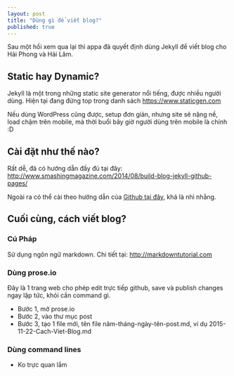 ```yaml
---
layout: post
title: "Dùng gì để viết blog?"
published: true
---
```





Sau một hồi xem qua lại thì appa đã quyết định dùng Jekyll để viết blog cho Hải Phong và Hải Lâm.

## Static hay Dynamic?

Jekyll là một trong những static site generator nổi tiếng, được nhiều người dùng.
Hiện tại đang đứng top trong danh sách https://www.staticgen.com

Nếu dùng WordPress cũng được, setup đơn giản, nhưng site sẽ nặng nề, load chậm trên mobile, mà thời buổi bây giờ người dùng trên mobile là chính :D

## Cài đặt như thế nào?
Rất dễ, đã có hướng dẫn đầy đủ tại đây: 
http://www.smashingmagazine.com/2014/08/build-blog-jekyll-github-pages/

Ngoài ra có thể cài theo hướng dẫn của [Github tại đây](https://help.github.com/articles/using-jekyll-with-pages/), khá là nhì nhằng.

## Cuối cùng, cách viết blog?

### Cú Pháp
Sử dụng ngôn ngữ markdown. Chi tiết tại: http://markdowntutorial.com

### Dùng prose.io
Đây là 1 trang web cho phép edit trực tiếp github, save và publish changes ngay lập tức, khỏi cần command gì.
- Bước 1, mở prose.io
- Bước 2, vào thư mục post
- Bước 3, tạo 1 file mới, tên file năm-tháng-ngày-tên-post.md, ví dụ 2015-11-22-Cach-Viet-Blog.md

### Dùng command lines
- Ko trực quan lắm

